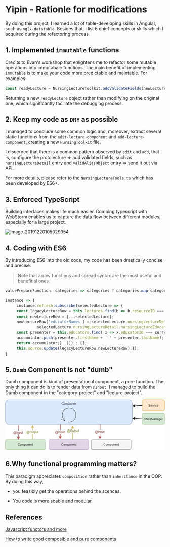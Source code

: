 # Yipin - Rationle for modifications

By doing this project, I learned a lot of table-developing skills in Angular, such as `ng2x-datatable`. Besides that, I list 6 chief concepts or skills which I acquired during the refactoring process.

## 1. Implemented `immutable` functions

Credits to Evan's workshop that enlightens me to refactor some mutable operations into immutabale functions. The main benefit of implementing `immutable` is to make your code more predictable and maintable. For examples:

```typescript
const readyLecture = NursingLectureToolkit.addValidateFields(newLecture, selectedCourse, lectureForm);
```

Returning a new `readyLecture` object rather than modifying on the original one, which significantly faciliate the debugging process.

## 2. Keep my code as `DRY` as possible

I managed to conclude some common logic and, moreover, extract several static functions from the `edit-lecture-component` and `add-lecture-component`, creating a new `NursingToolkit` file. 

I discerned that there is a common pattern observed by  `edit` and `add`, that is, configure the protolecture =>  add validated fields, such as `nursingLectureDetail` entry and `validAliasObject` entry => send it out via API.

For more details, please refer to the `NursingLectureTools.ts` which has been developed by ES6+.

## 3. Enforced TypeScript 

Building interfaces makes life much easier. Combing typescript with WebStorm enables us to capture the data flow between different modules, especially for a large project. 

![image-20191220105029354](README.assets/image-20191220105029354.png)



## 4. Coding with ES6

By introducing ES6 into the old code, my code has been drastically concise and precise.

> Note that arrow functions and spread syntax are the most useful and benefitial ones.

```typescript
valuePrepareFunction: categories => categories ? categories.map(category => this.categoryService.lookupCategoryMao(category)) : null,

```

```typescript
instance => {
     instance.refresh.subscribe(selectedLecture => {
     const legacyLectureRow = this.lectures.find(b => b.resourceID === selectedLecture.resourceID);
     const newLectureRow = {...selectedLecture};
     newLectureRow['educatorNames'] = selectedLecture.nursingLectureDetail.nursingLectureEducators ?
              selectedLecture.nursingLectureDetail.nursingLectureEducators.reduce((accumulator, currentEducator) => {
     const presenter = this.educators.find( x => x.educatorID === currentEducator.educatorID);
     accumulator.push(presenter.firstName + ' ' + presenter.lastName);
     return accumulator;}, []) : [];
     this.source.update(legacyLectureRow,newLectureRow);});
}
```

## 5. `Dumb` Component is not "dumb" 

Dumb component is kind of presentational component, a pure function. The only thing it can do is to render data from `@Input`. I managed to build the Dumb component in the "category-project" and "lecture-project". 

![img](README.assets/content_6.png)

## 6.Why functional programming matters?

This paradigm appreciates `composition` rather than `inheritance` in the OOP. By doing this way, 

- you feasibly get the operations behind the scences. 

- You code is more scable and modular.

## References

[Javascript functors and more](https://medium.com/@tzehsiang/javascript-functor-applicative-monads-in-pictures-b567c6415221)

[How to write good composible and pure components](https://medium.com/@jtomaszewski/how-to-write-good-composable-and-pure-components-in-angular-2-1756945c0f5b)